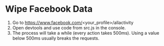 # Wipe Facebook Data

1. Go to https://www.facebook.com/<your_profile>/allactivity
2. Open devtools and use code from src.js in the console.
3. The process will take a while (every action takes 500ms). Using a value below 500ms usually breaks the requests.

